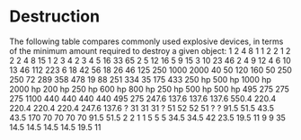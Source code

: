 # Destruction

The following table compares commonly used explosive devices, in terms of the minimum amount required to destroy a given object:
1
2
4
8
1
1
2
2
1
2
2
2
4
8
15
1
2
3
4
2
3
4
5
16
33
65
2
5
12
16
5
9
15
3
10
23
46
2
4
9
12
4
6
10
13
46
112
223
6
18
42
56
18
26
46
125
250
1000
2000
40
50
120
160
50
250
250
72
289
358
478
19
88
251
334
35
175
433
250 hp
500 hp
1000 hp
2000 hp
200 hp
250 hp
600 hp
800 hp
250 hp
500 hp
500 hp
495
275
275
275
1100
440
440
440
440
495
275
247.6
137.6
137.6
137.6
550.4
220.4
220.4
220.4
220.4
247.6
137.6
?
31
31
31
?
51
52
52
51
?
?
91.5
51.5
43.5
43.5
170
70
70
70
70
91.5
51.5
2
2
1
1
5
5
5
34.5
34.5
42
23.5
19.5
11
9
9
35
14.5
14.5
14.5
14.5
19.5
11
